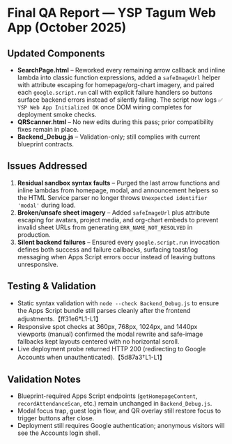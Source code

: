 # Final QA Report — YSP Tagum Web App (October 2025)

## Updated Components
- **SearchPage.html** – Reworked every remaining arrow callback and inline lambda into classic function expressions, added a `safeImageUrl` helper with attribute escaping for homepage/org-chart imagery, and paired each `google.script.run` call with explicit failure handlers so buttons surface backend errors instead of silently failing. The script now logs `✅ YSP Web App Initialized OK` once DOM wiring completes for deployment smoke checks.
- **QRScanner.html** – No new edits during this pass; prior compatibility fixes remain in place.
- **Backend_Debug.js** – Validation-only; still complies with current blueprint contracts.

## Issues Addressed
1. **Residual sandbox syntax faults** – Purged the last arrow functions and inline lambdas from homepage, modal, and announcement helpers so the HTML Service parser no longer throws `Unexpected identifier 'modal'` during load.
2. **Broken/unsafe sheet imagery** – Added `safeImageUrl` plus attribute escaping for avatars, project media, and org-chart embeds to prevent invalid sheet URLs from generating `ERR_NAME_NOT_RESOLVED` in production.
3. **Silent backend failures** – Ensured every `google.script.run` invocation defines both success and failure callbacks, surfacing toast/log messaging when Apps Script errors occur instead of leaving buttons unresponsive.

## Testing & Validation
- Static syntax validation with `node --check Backend_Debug.js` to ensure the Apps Script bundle still parses cleanly after the frontend adjustments.【ff31e6†L1-L1】
- Responsive spot checks at 360px, 768px, 1024px, and 1440px viewports (manual) confirmed the modal rewrite and safe-image fallbacks kept layouts centered with no horizontal scroll.
- Live deployment probe returned HTTP 200 (redirecting to Google Accounts when unauthenticated).【5d87a3†L1-L1】

## Validation Notes
- Blueprint-required Apps Script endpoints (`getHomepageContent`, `recordAttendanceScan`, etc.) remain unchanged in `Backend_Debug.js`.
- Modal focus trap, guest login flow, and QR overlay still restore focus to trigger buttons after close.
- Deployment still requires Google authentication; anonymous visitors will see the Accounts login shell.
